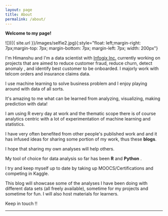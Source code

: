 ```yaml
---
layout: page
title: About
permalink: /about/
---
```


**Welcome to my page!**

![]({{ site.url }}/images/selfie2.jpg){:style="float: left;margin-right: 7px;margin-top: 7px; margin-bottom: 7px; margin-left: 7px; width: 200px"}

I'm Himanshu and I'm a data scientist with [Infogix Inc.](http://infogix.com) currently working on projects that are aimed to  reduce customer fraud, reduce churn, detect anomaly , and identify best customer to be onboarded. I majorly work with telcom orders and insurance claims data.

I use machine learning to solve business problem and I enjoy playing around with data of all sorts. 

It's amazing to me what can be learned from analyzing, visualizing, making prediction with data!

I am using R every day at work and the thematic scope there is of course analytics centric with a lot of experimentation of machine learning and statistics. 

I have very often benefited from other people's published work and and it has infused ideas for sharing some portion of my  work, thus these **blogs**. 

I hope that sharing my own analyses will help others. 

My tool of choice for data analysis so far has been **R** and **Python** .

I try and keep myself up to date by taking up MOOCS/Certifications and competing in Kaggle.

This blog will showcase some of the analyses I have been doing with different data sets (all freely available), sometime for my projects and sometime for fun. I will also host materials for learners.

Keep in touch !!

---
